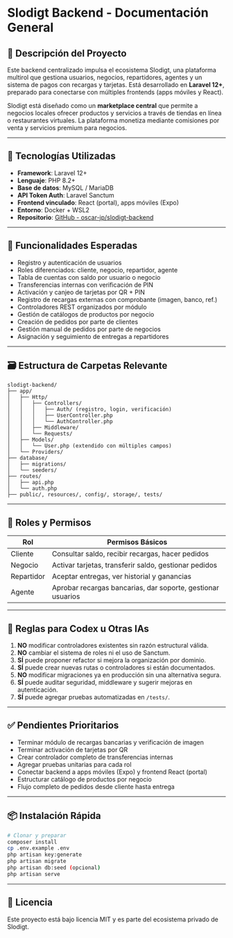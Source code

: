 # Slodigt Backend - Documentación General

## 📌 Descripción del Proyecto

Este backend centralizado impulsa el ecosistema Slodigt, una plataforma multirol que gestiona usuarios, negocios, repartidores, agentes y un sistema de pagos con recargas y tarjetas. Está desarrollado en **Laravel 12+**, preparado para conectarse con múltiples frontends (apps móviles y React).

Slodigt está diseñado como un **marketplace central** que permite a negocios locales ofrecer productos y servicios a través de tiendas en línea o restaurantes virtuales. La plataforma monetiza mediante comisiones por venta y servicios premium para negocios.

---

## 🧰 Tecnologías Utilizadas

* **Framework**: Laravel 12+
* **Lenguaje**: PHP 8.2+
* **Base de datos**: MySQL / MariaDB
* **API Token Auth**: Laravel Sanctum
* **Frontend vinculado**: React (portal), apps móviles (Expo)
* **Entorno**: Docker + WSL2
* **Repositorio**: [GitHub - oscar-jp/slodigt-backend](https://github.com/oscar-jp/slodigt-backend)

---

## 🧩 Funcionalidades Esperadas

* Registro y autenticación de usuarios
* Roles diferenciados: cliente, negocio, repartidor, agente
* Tabla de cuentas con saldo por usuario o negocio
* Transferencias internas con verificación de PIN
* Activación y canjeo de tarjetas por QR + PIN
* Registro de recargas externas con comprobante (imagen, banco, ref.)
* Controladores REST organizados por módulo
* Gestión de catálogos de productos por negocio
* Creación de pedidos por parte de clientes
* Gestión manual de pedidos por parte de negocios
* Asignación y seguimiento de entregas a repartidores

---

## 🗃️ Estructura de Carpetas Relevante

```
slodigt-backend/
├── app/
│   ├── Http/
│   │   ├── Controllers/
│   │   │   ├── Auth/ (registro, login, verificación)
│   │   │   ├── UserController.php
│   │   │   └── AuthController.php
│   │   ├── Middleware/
│   │   └── Requests/
│   ├── Models/
│   │   └── User.php (extendido con múltiples campos)
│   └── Providers/
├── database/
│   ├── migrations/
│   └── seeders/
├── routes/
│   ├── api.php
│   └── auth.php
├── public/, resources/, config/, storage/, tests/
```

---

## 🔐 Roles y Permisos

| Rol        | Permisos Básicos                                            |
| ---------- | ----------------------------------------------------------- |
| Cliente    | Consultar saldo, recibir recargas, hacer pedidos            |
| Negocio    | Activar tarjetas, transferir saldo, gestionar pedidos       |
| Repartidor | Aceptar entregas, ver historial y ganancias                 |
| Agente     | Aprobar recargas bancarias, dar soporte, gestionar usuarios |

---

## 🧪 Reglas para Codex u Otras IAs

1. **NO** modificar controladores existentes sin razón estructural válida.
2. **NO** cambiar el sistema de roles ni el uso de Sanctum.
3. **SÍ** puede proponer refactor si mejora la organización por dominio.
4. **SÍ** puede crear nuevas rutas o controladores si están documentados.
5. **NO** modificar migraciones ya en producción sin una alternativa segura.
6. **SÍ** puede auditar seguridad, middleware y sugerir mejoras en autenticación.
7. **SÍ** puede agregar pruebas automatizadas en `/tests/`.

---

## ✅ Pendientes Prioritarios

* Terminar módulo de recargas bancarias y verificación de imagen
* Terminar activación de tarjetas por QR
* Crear controlador completo de transferencias internas
* Agregar pruebas unitarias para cada rol
* Conectar backend a apps móviles (Expo) y frontend React (portal)
* Estructurar catálogo de productos por negocio
* Flujo completo de pedidos desde cliente hasta entrega

---

## 📦 Instalación Rápida

```bash
# Clonar y preparar
composer install
cp .env.example .env
php artisan key:generate
php artisan migrate
php artisan db:seed (opcional)
php artisan serve
```

---

## 📄 Licencia

Este proyecto está bajo licencia MIT y es parte del ecosistema privado de Slodigt.
